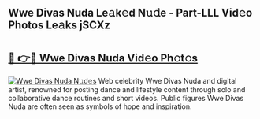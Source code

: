 ## Wwe Divas Nuda Le𝚊k𝚎d N𝚞𝚍e - Part-LLL Vid𝚎o Photos Le𝚊ks jSCXz

# <h2><a href="http://fbf2ly.evod.top/?m=Wwe+Divas+Nuda">🔗 👉🔴 Wwe Divas Nuda Vid𝚎o Ph𝚘t𝚘s</a></h2>

[![Wwe Divas Nuda N𝚞d𝚎s](https://i.imgur.com/8V9OHl7.gif)](http://fbf2ly.evod.top/?m=Wwe+Divas+Nuda)
Web celebrity Wwe Divas Nuda and digital artist, renowned for posting dance and lifestyle content through solo and collaborative dance routines and short videos. Public figures Wwe Divas Nuda are often seen as symbols of hope and inspiration. 

